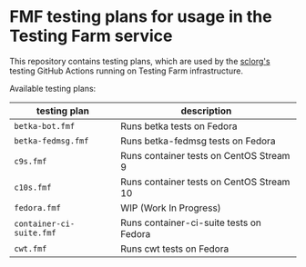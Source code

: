 # FMF testing plans for usage in the Testing Farm service

This repository contains testing plans, which are used by the [sclorg's](https://github.com/sclorg/) testing GitHub Actions running on Testing Farm infrastructure.

Available testing plans:

| testing plan             | description                                     |
|--------------------------|-------------------------------------------------|
| `betka-bot.fmf`          | Runs betka tests on Fedora                      |
| `betka-fedmsg.fmf`       | Runs betka-fedmsg tests on Fedora               |
| `c9s.fmf`                | Runs container tests on CentOS Stream 9         |
| `c10s.fmf`               | Runs container tests on CentOS Stream 10        |
| `fedora.fmf`             | WIP (Work In Progress)                          |
| `container-ci-suite.fmf` | Runs container-ci-suite tests on Fedora         |
| `cwt.fmf`                | Runs cwt tests on Fedora                        |
